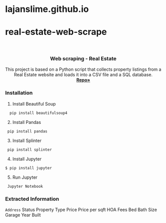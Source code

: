 # lajanslime.github.io

# real-estate-web-scrape

<!-- PROJECT LOGO -->
<br />
<p align="center">

  <h3 align="center">Web scraping - Real Estate</h3>

  <p align="center">
    This project is based on a Python script that collects property listings from a Real Estate website and loads it into a CSV file and a SQL database.
    <br />
    <a href="https://github.com/kevogil/real-estate-web-scrape"><strong>Repo»</strong></a>
    <br />
  </p>
</p>

### Installation

1. Install Beautiful Soup
```
  pip install beautifulsoup4
```
2. Install Pandas
```
 pip install pandas
```
3. Install Splinter
```
 pip install splinter
```
4. Install Jupyter
```
$ pip install jupyter
```
5. Run Jupyter
```
 Jupyter Notebook
```


### Extracted Information 

`Address`
Status
Property Type
Price
Price per sqft
HOA Fees
Bed
Bath
Size
Garage
Year Built
